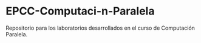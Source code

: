 # EPCC-Computaci-n-Paralela
Repositorio para los laboratorios desarrollados en el curso de Computación Paralela.
